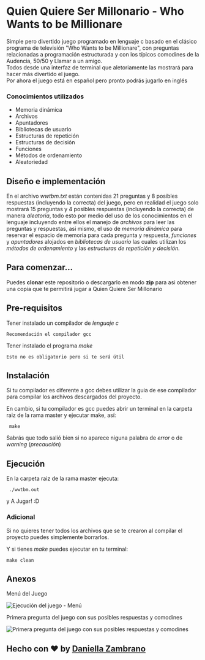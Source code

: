 # Quien Quiere Ser Millonario - Who Wants to be Millionare #

Simple pero divertido juego programado en lenguaje c basado en el clásico programa de televisión 
"Who Wants to be Millionare", con preguntas relacionadas a programación estructurada 
y con los típicos comodines de la Audencia, 50/50 y Llamar a un amigo.   
Todos desde una interfaz de terminal que aletoriamente las mostrará para hacer más 
divertido el juego.  
Por ahora el juego está en español pero pronto podrás jugarlo 
en inglés  

### Conocimientos utilizados ###  

- Memoria dinámica
- Archivos
- Apuntadores
- Bibliotecas de usuario
- Estructuras de repetición 
- Estructuras de decisión
- Funciones
- Métodos de ordenamiento
- Aleatoriedad

## Diseño e implementación ##

En el archivo _wwtbm.txt_ están contenidas 21 preguntas y 8 posibles respuestas 
(incluyendo la correcta) del juego, pero en realidad el juego solo mostrará 15 preguntas y 4 
posibles respuestas (incluyendo la correcta) de manera _aleatoria_, todo esto por medio del uso de los conocimientos 
en el lenguaje incluyendo entre ellos el manejo de _archivos_ para leer las preguntas y respuestas, asi mismo, el uso de _memoria 
dinámica_ para reservar el espacio de memoria para cada pregunta y respuesta, _funciones_ 
y _apuntadores_ alojados en _bibliotecas de usuario_ las cuales utilizan los _métodos de ordenamiento_ y 
las _estructuras de repetición y decisión._

## Para comenzar... ##

Puedes **clonar** este repositorio o descargarlo en modo **zip** 
para asi obtener una copia que te permitirá jugar a Quien Quiere Ser Millonario

## Pre-requisitos ##

Tener instalado un compilador de _lenguaje c_

```Recomendación el compilador gcc```

Tener instalado el programa _make_

```Esto no es obligatorio pero si te será útil```

## Instalación ##

Si tu compilador es diferente a gcc debes utilizar la guia de ese compilador para compilar 
los archivos descargados del proyecto.  

En cambio, si tu compilador es gcc 
puedes abrir un terminal en la carpeta raiz de la rama master y ejecutar make, así:

``` make```

Sabrás que todo salió bien si no aparece niguna palabra de _error_ o de _warning_ 
(_precaución_)

## Ejecución ##

En la carpeta raiz de la rama master ejecuta:

``` ./wwtbm.out```

y A Jugar! :D

### Adicional ###

Si no quieres tener todos los archivos que se te crearon al compilar el proyecto 
puedes simplemente borrarlos.  

Y si tienes _make_ puedes ejecutar en tu terminal:

```make clean```

## Anexos ##

Menú del Juego

![Ejecución del juego - Menú](/anexos/img1.png)

Primera pregunta del juego con sus posibles respuestas y comodines

![Primera pregunta del juego con sus posibles respuestas y comodines](/anexos/img2.png)

## Hecho con &#x2764; by [Daniella Zambrano](https://github.com/DaniellaZambrano) ##
